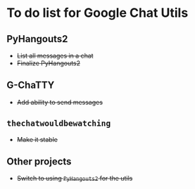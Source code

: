 # To do list for Google Chat Utils
## PyHangouts2
* ~~List all messages in a chat~~
* ~~Finalize PyHangouts2~~
## G-ChaTTY
* ~~Add ability to send messages~~
## `thechatwouldbewatching`
* ~~Make it stable~~
## Other projects
* ~~Switch to using `PyHangouts2` for the utils~~

<!--
SPDX-FileCopyrightText: 2025 NexusSfan <nexussfan@duck.com>
SPDX-License-Identifier: CC0-1.0
-->
